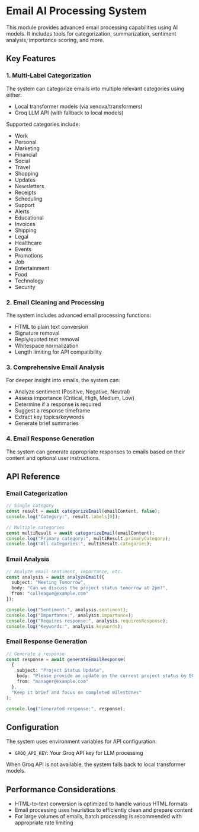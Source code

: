 # Email AI Processing System

This module provides advanced email processing capabilities using AI models. It includes tools for categorization, summarization, sentiment analysis, importance scoring, and more.

## Key Features

### 1. Multi-Label Categorization

The system can categorize emails into multiple relevant categories using either:
- Local transformer models (via xenova/transformers)
- Groq LLM API (with fallback to local models)

Supported categories include:
- Work
- Personal
- Marketing
- Financial
- Social
- Travel
- Shopping
- Updates
- Newsletters
- Receipts
- Scheduling
- Support
- Alerts
- Educational
- Invoices
- Shipping
- Legal
- Healthcare
- Events
- Promotions
- Job
- Entertainment
- Food
- Technology
- Security

### 2. Email Cleaning and Processing

The system includes advanced email processing functions:
- HTML to plain text conversion
- Signature removal
- Reply/quoted text removal
- Whitespace normalization
- Length limiting for API compatibility

### 3. Comprehensive Email Analysis

For deeper insight into emails, the system can:
- Analyze sentiment (Positive, Negative, Neutral)
- Assess importance (Critical, High, Medium, Low)
- Determine if a response is required
- Suggest a response timeframe
- Extract key topics/keywords
- Generate brief summaries

### 4. Email Response Generation

The system can generate appropriate responses to emails based on their content and optional user instructions.

## API Reference

### Email Categorization

```typescript
// Single category
const result = await categorizeEmail(emailContent, false);
console.log("Category:", result.labels[0]);

// Multiple categories
const multiResult = await categorizeEmail(emailContent);
console.log("Primary category:", multiResult.primaryCategory);
console.log("All categories:", multiResult.categories);
```

### Email Analysis

```typescript
// Analyze email sentiment, importance, etc.
const analysis = await analyzeEmail({
  subject: "Meeting Tomorrow",
  body: "Can we discuss the project status tomorrow at 2pm?",
  from: "colleague@example.com"
});

console.log("Sentiment:", analysis.sentiment);
console.log("Importance:", analysis.importance);
console.log("Requires response:", analysis.requiresResponse);
console.log("Keywords:", analysis.keywords);
```

### Email Response Generation

```typescript
// Generate a response
const response = await generateEmailResponse(
  {
    subject: "Project Status Update",
    body: "Please provide an update on the current project status by EOD.",
    from: "manager@example.com"
  },
  "Keep it brief and focus on completed milestones"
);

console.log("Generated response:", response);
```

## Configuration

The system uses environment variables for API configuration:
- `GROQ_API_KEY`: Your Groq API key for LLM processing

When Groq API is not available, the system falls back to local transformer models.

## Performance Considerations

- HTML-to-text conversion is optimized to handle various HTML formats
- Email processing uses heuristics to efficiently clean and prepare content
- For large volumes of emails, batch processing is recommended with appropriate rate limiting 